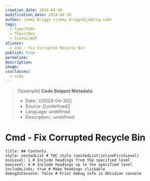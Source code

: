 ```yaml
---
creation_date: 2024-04-30
modification_date: 2024-04-30
author: Jimmy Briggs <jimmy.briggs@jimbrig.com>
tags:
  - Type/Code
  - Topic/Dev
  - Status/WIP
aliases:
  - Cmd - Fix Corrupted Recycle Bin
publish: true
permalink:
description:
image:
cssclasses:
  - code
---
```


> [!example] **Code Snippet Metadata**:
> - Date:: [[2024-04-30]]
> - Source: [[undefined]]
> - Language: undefined
> - Description:: undefined

# Cmd - Fix Corrupted Recycle Bin



```table-of-contents
title: ## Contents 
style: nestedList # TOC style (nestedList|inlineFirstLevel)
minLevel: 1 # Include headings from the specified level
maxLevel: 4 # Include headings up to the specified level
includeLinks: true # Make headings clickable
debugInConsole: false # Print debug info in Obsidian console
```

